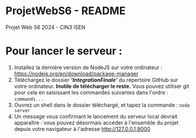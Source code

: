 # ProjetWebS6 - README
Projet Web S6 2024 - CIN3 ISEN

# __Pour lancer le serveur :__
  1) Installez la dernière version de NodeJS sur votre ordinateur : https://nodejs.org/en/download/package-manager
  2) Téléchargez le dossier ***'IntegrationFinale'*** du répertoire GitHub sur votre ordinateur. __Inutile de télécharger le reste.__ Vous pouvez utiliser git pour cela en saisissant les commandes suivantes dans l'ordre :
  ```commands...```
  3) Ouvrez un shell dans le dossier téléchargé, et tapez la commande : ```node server```
  4) Un message vous confirmant le lancement du serveur local devrait apparaître : vous pouvez désormais accéder à l'ensemble du projet depuis votre navigateur à l'adresse http://127.0.0.1:8000
